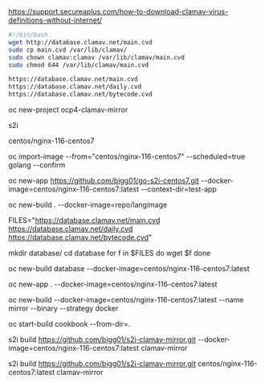 


https://support.secureaplus.com/how-to-download-clamav-virus-definitions-without-internet/

```bash
#!/bin/bash
wget http://database.clamav.net/main.cvd
sudo cp main.cvd /var/lib/clamav/
sudo chown clamav:clamav /var/lib/clamav/main.cvd
sudo chmod 644 /var/lib/clamav/main.cvd

https://database.clamav.net/main.cvd
https://database.clamav.net/daily.cvd
https://database.clamav.net/bytecode.cvd

```


oc new-project ocp4-clamav-mirror

s2i 

centos/nginx-116-centos7


oc import-image --from="centos/nginx-116-centos7" --scheduled=true golang --confirm


oc new-app https://github.com/bigg01/go-s2i-centos7.git --docker-image=centos/nginx-116-centos7:latest --context-dir=test-app

  oc new-build . --docker-image=repo/langimage

FILES="https://database.clamav.net/main.cvd
https://database.clamav.net/daily.cvd
https://database.clamav.net/bytecode.cvd"

mkdir database/
cd database
for f  in $FILES
do
wget $f
done


oc new-build database --docker-image=centos/nginx-116-centos7:latest

oc new-app . --docker-image=centos/nginx-116-centos7:latest


oc new-build   --docker-image=centos/nginx-116-centos7:latest --name mirror --binary --strategy docker

oc start-build cookbook --from-dir=.


s2i build https://github.com/bigg01/s2i-clamav-mirror.git --docker-image=centos/nginx-116-centos7:latest clamav-mirror


 s2i build https://github.com/bigg01/s2i-clamav-mirror.git centos/nginx-116-centos7:latest clamav-mirror